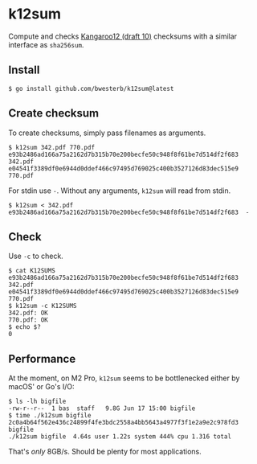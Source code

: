 k12sum
======

Compute and checks [Kangaroo12 (draft 10)](
https://datatracker.ietf.org/doc/draft-irtf-cfrg-kangarootwelve/) checksums
with a similar interface as `sha256sum`.

Install
-------

```
$ go install github.com/bwesterb/k12sum@latest
```

Create checksum
---------------

To create checksums, simply pass filenames as arguments.

```
$ k12sum 342.pdf 770.pdf
e93b2486ad166a75a2162d7b315b70e200becfe50c948f8f61be7d514df2f683  342.pdf
e04541f3389df0e6944d0ddef466c97495d769025c400b3527126d83dec515e9  770.pdf
```

For stdin use `-`. Without any arguments, `k12sum` will read from stdin.

```
$ k12sum < 342.pdf
e93b2486ad166a75a2162d7b315b70e200becfe50c948f8f61be7d514df2f683  -
```

Check
-----

Use `-c` to check.

```
$ cat K12SUMS
e93b2486ad166a75a2162d7b315b70e200becfe50c948f8f61be7d514df2f683  342.pdf
e04541f3389df0e6944d0ddef466c97495d769025c400b3527126d83dec515e9  770.pdf
$ k12sum -c K12SUMS               
342.pdf: OK
770.pdf: OK
$ echo $?
0
```

Performance
-----------

At the moment, on M2 Pro, `k12sum` seems to be bottlenecked either
by macOS' or Go's I/O:

```
$ ls -lh bigfile       
-rw-r--r--  1 bas  staff   9.8G Jun 17 15:00 bigfile
$ time ./k12sum bigfile
2c0a4b64f562e436c24899f4fe3bdc2558a4bb5643a4977f3f1e2a9e2c978fd3  bigfile
./k12sum bigfile  4.64s user 1.22s system 444% cpu 1.316 total
```

That's *only* 8GB/s. Should be plenty for most applications.
